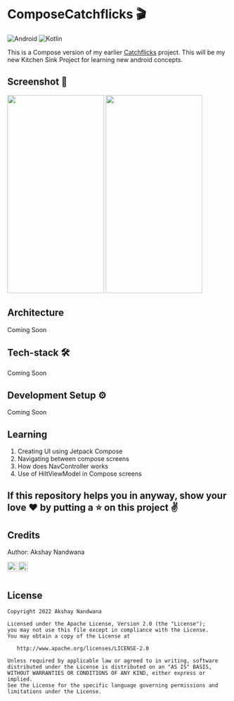 # ComposeCatchflicks 🎬

![Android](https://img.shields.io/badge/Android-3DDC84?style=for-the-badge&logo=android&logoColor=white)
![Kotlin](https://img.shields.io/badge/kotlin-%237F52FF.svg?style=for-the-badge&logo=kotlin&logoColor=white)

This is a Compose version of my earlier [Catchflicks](https://github.com/anandwana001/catchflicks) project. This will be my new Kitchen Sink Project for learning new android concepts.

## Screenshot 📱
<p>
<img src="/Screenshots/ComposeCatchflicksHome.png" width="220" height="450"/> 
<img src="/Screenshots/ComposeCatchflicksHome2.png" width="220" height="450"/> 
</p>

## Architecture
Coming Soon

## Tech-stack 🛠
Coming Soon

## Development Setup ⚙️
Coming Soon

## Learning
1. Creating UI using Jetpack Compose
2. Navigating between compose screens
3. How does NavController works
4. Use of HiltViewModel in Compose screens

## If this repository helps you in anyway, show your love :heart: by putting a :star: on this project :v:

## Credits
Author: Akshay Nandwana

<a href="https://twitter.com/akshay81844">
  <img align="left" alt="Akshay's Twitter" width="22px" src="https://cdn.jsdelivr.net/npm/simple-icons@v3/icons/twitter.svg" />
</a>
<a href="https://www.linkedin.com/in/anandwana001/">
  <img align="left" alt="Akshay's Linkdein" width="22px" src="https://cdn.jsdelivr.net/npm/simple-icons@v3/icons/linkedin.svg" />
</a>
<br><br>

## License

    Copyright 2022 Akshay Nandwana

    Licensed under the Apache License, Version 2.0 (the "License");
    you may not use this file except in compliance with the License.
    You may obtain a copy of the License at

       http://www.apache.org/licenses/LICENSE-2.0

    Unless required by applicable law or agreed to in writing, software
    distributed under the License is distributed on an "AS IS" BASIS,
    WITHOUT WARRANTIES OR CONDITIONS OF ANY KIND, either express or implied.
    See the License for the specific language governing permissions and
    limitations under the License.